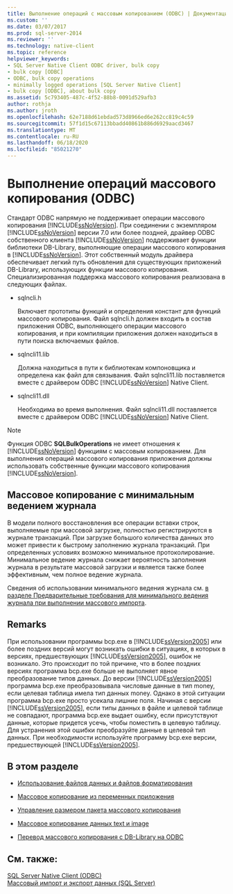 ```yaml
---
title: Выполнение операций с массовым копированием (ODBC) | Документация Майкрософт
ms.custom: ''
ms.date: 03/07/2017
ms.prod: sql-server-2014
ms.reviewer: ''
ms.technology: native-client
ms.topic: reference
helpviewer_keywords:
- SQL Server Native Client ODBC driver, bulk copy
- bulk copy [ODBC]
- ODBC, bulk copy operations
- minimally logged operations [SQL Server Native Client]
- bulk copy [ODBC], about bulk copy
ms.assetid: 5c793405-487c-4f52-88b8-0091d529afb3
author: rothja
ms.author: jroth
ms.openlocfilehash: 62e7188d61ebdad573d8966ed6e262cc819c4c59
ms.sourcegitcommit: 57f1d15c67113bbadd40861b886d6929aacd3467
ms.translationtype: MT
ms.contentlocale: ru-RU
ms.lasthandoff: 06/18/2020
ms.locfileid: "85021270"
---
```

# <a name="performing-bulk-copy-operations-odbc"></a>Выполнение операций массового копирования (ODBC)
  Стандарт ODBC напрямую не поддерживает операции массового копирования [!INCLUDE[ssNoVersion](../../includes/ssnoversion-md.md)]. При соединении с экземпляром [!INCLUDE[ssNoVersion](../../includes/ssnoversion-md.md)] версии 7.0 или более поздней, драйвер ODBC собственного клиента [!INCLUDE[ssNoVersion](../../includes/ssnoversion-md.md)] поддерживает функции библиотеки DB-Library, выполняющие операции массового копирования в [!INCLUDE[ssNoVersion](../../includes/ssnoversion-md.md)]. Этот собственный модуль драйвера обеспечивает легкий путь обновления для существующих приложений DB-Library, использующих функции массового копирования. Специализированная поддержка массового копирования реализована в следующих файлах.  
  
-   sqlncli.h  
  
     Включает прототипы функций и определения констант для функций массового копирования. Файл sqlncli.h должен входить в состав приложения ODBC, выполняющего операции массового копирования, и при компиляции приложения должен находиться в пути поиска включаемых файлов.  
  
-   sqlncli11.lib  
  
     Должна находиться в пути к библиотекам компоновщика и определена как файл для связывания. Файл sqlncli11.lib поставляется вместе с драйвером ODBC [!INCLUDE[ssNoVersion](../../includes/ssnoversion-md.md)] Native Client.  
  
-   sqlncli11.dll  
  
     Необходима во время выполнения. Файл sqlncli11.dll поставляется вместе с драйвером ODBC [!INCLUDE[ssNoVersion](../../includes/ssnoversion-md.md)] Native Client.  
  
> [!NOTE]  
>  Функция ODBC **SQLBulkOperations** не имеет отношения к [!INCLUDE[ssNoVersion](../../includes/ssnoversion-md.md)] функциям с массовым копированием. Для выполнения операций массового копирования приложения должны использовать собственные функции массового копирования [!INCLUDE[ssNoVersion](../../includes/ssnoversion-md.md)].  
  
## <a name="minimally-logging-bulk-copies"></a>Массовое копирование с минимальным ведением журнала  
 В модели полного восстановления все операции вставки строк, выполняемые при массовой загрузке, полностью регистрируются в журнале транзакций. При загрузке большого количества данных это может привести к быстрому заполнению журнала транзакций. При определенных условиях возможно минимальное протоколирование. Минимальное ведение журнала снижает вероятность заполнения журнала в результате массовой загрузки и является также более эффективным, чем полное ведение журнала.  
  
 Сведения об использовании минимального ведения журнала см. [в разделе Предварительные требования для минимального ведения журнала при выполнении массового импорта](../import-export/prerequisites-for-minimal-logging-in-bulk-import.md).  
  
## <a name="remarks"></a>Remarks  
 При использовании программы bcp.exe в [!INCLUDE[ssVersion2005](../../includes/ssversion2005-md.md)] или более поздних версий могут возникать ошибки в ситуациях, в которых в версиях, предшествующих [!INCLUDE[ssVersion2005](../../includes/ssversion2005-md.md)], ошибок не возникало. Это происходит по той причине, что в более поздних версиях программа bcp.exe больше не выполняет явное преобразование типов данных. До версии [!INCLUDE[ssVersion2005](../../includes/ssversion2005-md.md)] программа bcp.exe преобразовывала числовые данные в тип money, если целевая таблица имела тип данных money. Однако в этой ситуации программа bcp.exe просто усекала лишние поля. Начиная с версии [!INCLUDE[ssVersion2005](../../includes/ssversion2005-md.md)], если типы данных в файле и целевой таблице не совпадают, программа bcp.exe выдает ошибку, если присутствуют данные, которые придется усечь, чтобы поместить в целевую таблицу. Для устранения этой ошибки преобразуйте данные в целевой тип данных. При необходимости используйте программу bcp.exe версии, предшествующей [!INCLUDE[ssVersion2005](../../includes/ssversion2005-md.md)].  
  
## <a name="in-this-section"></a>В этом разделе  
  
-   [Использование файлов данных и файлов форматирования](using-data-files-and-format-files.md)  
  
-   [Массовое копирование из переменных приложения](bulk-copying-from-program-variables.md)  
  
-   [Управление размером пакета массового копирования](managing-bulk-copy-batch-sizes.md)  
  
-   [Массовое копирование данных text и image](bulk-copying-text-and-image-data.md)  
  
-   [Перевод массового копирования с DB-Library на ODBC](converting-from-db-library-to-odbc-bulk-copy.md)  
  
## <a name="see-also"></a>См. также:  
 [SQL Server Native Client &#40;ODBC&#41;](../native-client/odbc/sql-server-native-client-odbc.md)   
 [Массовый импорт и экспорт данных (SQL Server)](../import-export/bulk-import-and-export-of-data-sql-server.md)  
  
  
